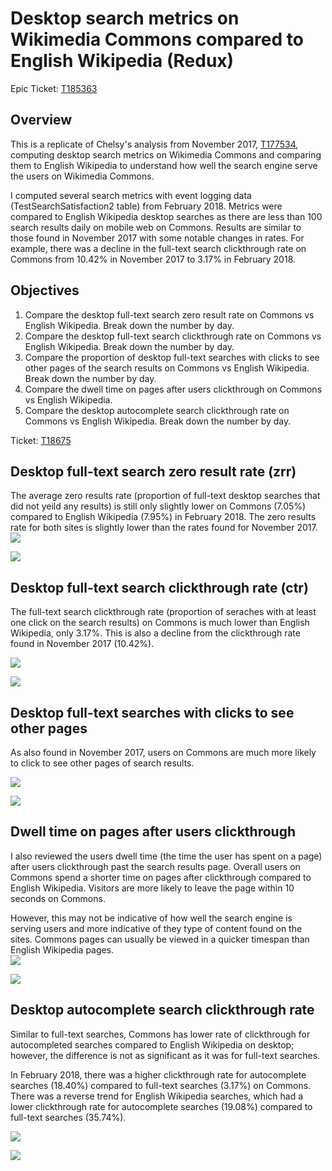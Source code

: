 # Desktop search metrics on Wikimedia Commons compared to English Wikipedia (Redux)

Epic Ticket: [T185363](https://phabricator.wikimedia.org/T185363)

## Overview

This is a replicate of Chelsy's analysis from November 2017, [T177534](https://phabricator.wikimedia.org/T177534), computing desktop search metrics on Wikimedia Commons and comparing them to English Wikipedia to understand how well the search engine serve the users on Wikimedia Commons.  

I computed several search metrics with event logging data (TestSearchSatisfaction2 table) from February 2018. Metrics were compared to English Wikipedia desktop searches as there are less than 100 search results daily on mobile web on Commons. Results are similar to those found in November 2017 with some notable changes in rates. For example, there was a decline in the full-text search clickthrough rate on Commons from 10.42% in November 2017 to 3.17% in February 2018. 

## Objectives

1. Compare the desktop full-text search zero result rate on Commons vs English Wikipedia. Break down the number by day.
2. Compare the desktop full-text search clickthrough rate on Commons vs English Wikipedia. Break down the number by day.
3. Compare the proportion of desktop full-text searches with clicks to see other pages of the search results on Commons vs English Wikipedia. Break down the number by day.
4. Compare the dwell time on pages after users clickthrough on Commons vs English Wikipedia.
5. Compare the desktop autocomplete search clickthrough rate on Commons vs English Wikipedia. Break down the number by day.

Ticket: [T18675](https://phabricator.wikimedia.org/T187827)

## Desktop full-text search zero result rate (zrr) 

The average zero results rate (proportion of full-text desktop searches that did not yeild any results) is still only slightly lower on Commons (7.05%) compared to English Wikipedia (7.95%) in February 2018.  The zero results rate for both sites is slightly lower than the rates found for November 2017.
![](figures/zrr_all.png)

![](figures/daily_zrr.png)

## Desktop full-text search clickthrough rate (ctr)

The full-text search clickthrough rate (proportion of seraches with at least one click on the search results) on Commons is much lower than English Wikipedia, only 3.17%. This is also a decline from the clickthrough rate found in November 2017 (10.42%). 

![](figures/ctr_all.png)

![](figures/daily_ctr.png)

## Desktop full-text searches with clicks to see other pages 

As also found in November 2017, users on Commons are much more likely to click to see other pages of search results. 

![](figures/serp_offset_all.png)

![](figures/daily_serp_offset.png)

## Dwell time on pages after users clickthrough

I also reviewed the users dwell time (the time the user has spent on a page) after users clickthrough past the search results page. Overall users on Commons spend a shorter time on pages after clickthrough compared to English Wikipedia. Visitors are more likely to leave the page within 10 seconds on Commons. 

However, this may not be indicative of how well the search engine is serving users and more indicative of they type of content found on the sites. Commons pages can usually be viewed in a quicker timespan than English Wikipedia pages.  
![](figures/survival_visitedPages_all.png)

![](figures/dwell_time_bycheckin.png)

## Desktop autocomplete search clickthrough rate

Similar to full-text searches, Commons has lower rate of clickthrough for autocompleted searches compared to English Wikipedia on desktop; however, the difference is not as significant as it was for full-text searches. 

In February 2018, there was a higher clickthrough rate for autocomplete searches (18.40%) compared to full-text searches (3.17%) on Commons. There was a reverse trend for English Wikipedia searches, which had a lower clickthrough rate for autocomplete searches (19.08%) compared to full-text searches (35.74%). 

![](figures/autocomplete_all_ctr.png)

![](figures/daily_autocomplete_ctr.png)

